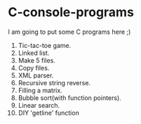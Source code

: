 # C-console-programs
I am going to put some C programs here ;)


1. Tic-tac-toe game.
2. Linked list.
3. Make 5 files.
4. Copy files.
5. XML parser.
6. Recursive string reverse.
7. Filling a matrix.
8. Bubble sort(with function pointers).
9. Linear search.
10. DIY 'getline' function
